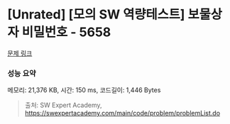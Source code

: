 # [Unrated] [모의 SW 역량테스트] 보물상자 비밀번호 - 5658 

[문제 링크](https://swexpertacademy.com/main/code/problem/problemDetail.do?contestProbId=AWXRUN9KfZ8DFAUo) 

### 성능 요약

메모리: 21,376 KB, 시간: 150 ms, 코드길이: 1,446 Bytes



> 출처: SW Expert Academy, https://swexpertacademy.com/main/code/problem/problemList.do